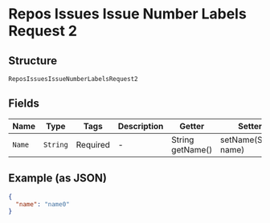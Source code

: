 
# Repos Issues Issue Number Labels Request 2

## Structure

`ReposIssuesIssueNumberLabelsRequest2`

## Fields

| Name | Type | Tags | Description | Getter | Setter |
|  --- | --- | --- | --- | --- | --- |
| `Name` | `String` | Required | - | String getName() | setName(String name) |

## Example (as JSON)

```json
{
  "name": "name0"
}
```

